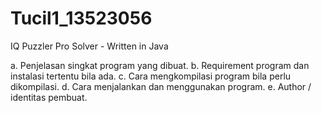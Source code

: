 # Tucil1_13523056
IQ Puzzler Pro Solver - Written in Java

a. Penjelasan singkat program yang dibuat. 
b. Requirement program dan instalasi tertentu bila ada. 
c. Cara mengkompilasi program bila perlu dikompilasi. 
d. Cara menjalankan dan menggunakan program. 
e. Author / identitas pembuat.
